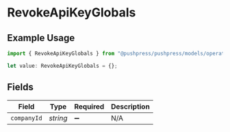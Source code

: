 # RevokeApiKeyGlobals

## Example Usage

```typescript
import { RevokeApiKeyGlobals } from "@pushpress/pushpress/models/operations";

let value: RevokeApiKeyGlobals = {};
```

## Fields

| Field              | Type               | Required           | Description        |
| ------------------ | ------------------ | ------------------ | ------------------ |
| `companyId`        | *string*           | :heavy_minus_sign: | N/A                |